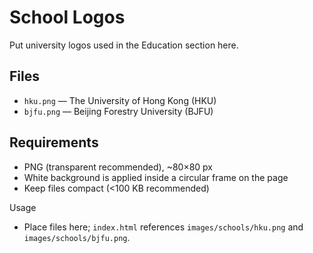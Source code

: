 # School Logos

Put university logos used in the Education section here.

## Files
- `hku.png` — The University of Hong Kong (HKU)
- `bjfu.png` — Beijing Forestry University (BJFU)

## Requirements
- PNG (transparent recommended), ~80×80 px
- White background is applied inside a circular frame on the page
- Keep files compact (<100 KB recommended)

Usage
- Place files here; `index.html` references `images/schools/hku.png` and `images/schools/bjfu.png`.
